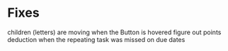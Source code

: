 # Fixes

children (letters) are moving when the Button is hovered
figure out points deduction when the repeating task was missed on due dates
